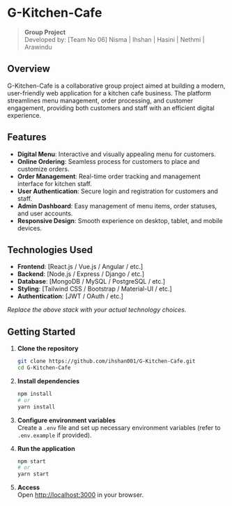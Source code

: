 # G-Kitchen-Cafe

> **Group Project**  
> Developed by: [Team No 06]
> Nisma |
> Ihshan |
> Hasini |
> Nethmi |
> Arawindu

## Overview

G-Kitchen-Cafe is a collaborative group project aimed at building a modern, user-friendly web application for a kitchen cafe business. The platform streamlines menu management, order processing, and customer engagement, providing both customers and staff with an efficient digital experience.

## Features

- **Digital Menu**: Interactive and visually appealing menu for customers.
- **Online Ordering**: Seamless process for customers to place and customize orders.
- **Order Management**: Real-time order tracking and management interface for kitchen staff.
- **User Authentication**: Secure login and registration for customers and staff.
- **Admin Dashboard**: Easy management of menu items, order statuses, and user accounts.
- **Responsive Design**: Smooth experience on desktop, tablet, and mobile devices.

## Technologies Used

- **Frontend**: [React.js / Vue.js / Angular / etc.]  
- **Backend**: [Node.js / Express / Django / etc.]  
- **Database**: [MongoDB / MySQL / PostgreSQL / etc.]  
- **Styling**: [Tailwind CSS / Bootstrap / Material-UI / etc.]  
- **Authentication**: [JWT / OAuth / etc.]

_Replace the above stack with your actual technology choices._

## Getting Started

1. **Clone the repository**  
   ```bash
   git clone https://github.com/ihshan001/G-Kitchen-Cafe.git
   cd G-Kitchen-Cafe
   ```

2. **Install dependencies**  
   ```bash
   npm install
   # or
   yarn install
   ```

3. **Configure environment variables**  
   Create a `.env` file and set up necessary environment variables (refer to `.env.example` if provided).

4. **Run the application**  
   ```bash
   npm start
   # or
   yarn start
   ```

5. **Access**  
   Open [http://localhost:3000](http://localhost:3000) in your browser.
